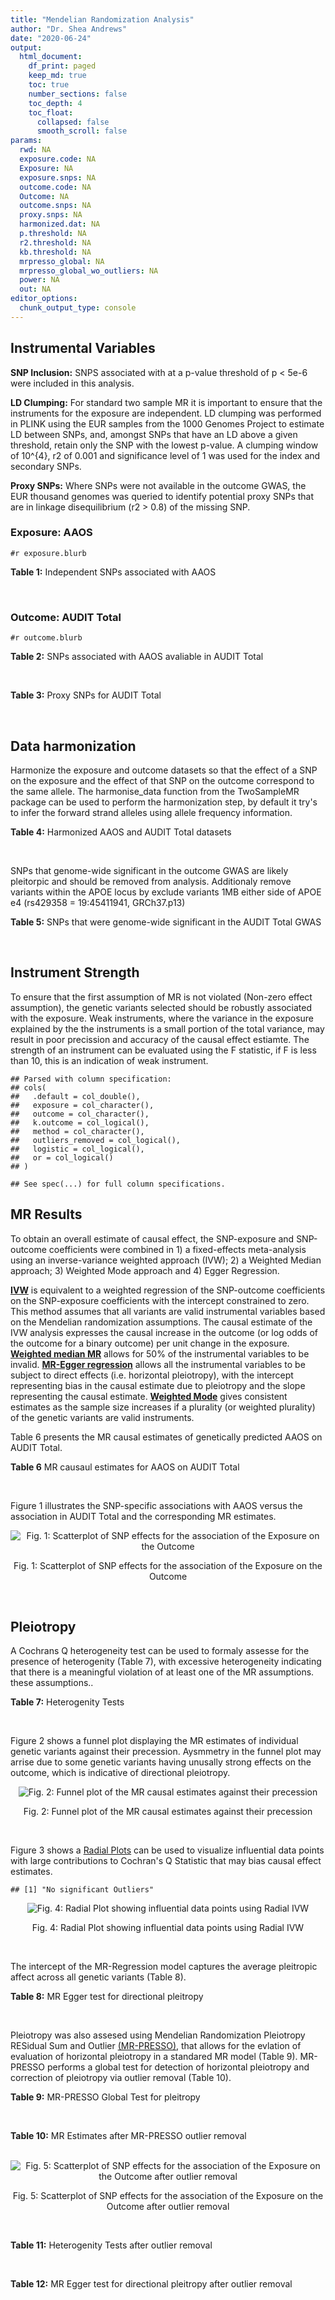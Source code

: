 ```yaml
---
title: "Mendelian Randomization Analysis"
author: "Dr. Shea Andrews"
date: "2020-06-24"
output:
  html_document:
    df_print: paged
    keep_md: true
    toc: true
    number_sections: false
    toc_depth: 4
    toc_float:
      collapsed: false
      smooth_scroll: false
params:
  rwd: NA
  exposure.code: NA
  Exposure: NA
  exposure.snps: NA
  outcome.code: NA
  Outcome: NA
  outcome.snps: NA
  proxy.snps: NA
  harmonized.dat: NA
  p.threshold: NA
  r2.threshold: NA
  kb.threshold: NA
  mrpresso_global: NA
  mrpresso_global_wo_outliers: NA
  power: NA
  out: NA
editor_options:
  chunk_output_type: console
---
```







## Instrumental Variables
**SNP Inclusion:** SNPS associated with at a p-value threshold of p < 5e-6 were included in this analysis.
<br>

**LD Clumping:** For standard two sample MR it is important to ensure that the instruments for the exposure are independent. LD clumping was performed in PLINK using the EUR samples from the 1000 Genomes Project to estimate LD between SNPs, and, amongst SNPs that have an LD above a given threshold, retain only the SNP with the lowest p-value. A clumping window of 10^{4}, r2 of 0.001 and significance level of 1 was used for the index and secondary SNPs.
<br>

**Proxy SNPs:** Where SNPs were not available in the outcome GWAS, the EUR thousand genomes was queried to identify potential proxy SNPs that are in linkage disequilibrium (r2 > 0.8) of the missing SNP.
<br>

### Exposure: AAOS
`#r exposure.blurb`
<br>

**Table 1:** Independent SNPs associated with AAOS
<div data-pagedtable="false">
  <script data-pagedtable-source type="application/json">
{"columns":[{"label":["SNP"],"name":[1],"type":["chr"],"align":["left"]},{"label":["CHROM"],"name":[2],"type":["dbl"],"align":["right"]},{"label":["POS"],"name":[3],"type":["dbl"],"align":["right"]},{"label":["REF"],"name":[4],"type":["chr"],"align":["left"]},{"label":["ALT"],"name":[5],"type":["chr"],"align":["left"]},{"label":["AF"],"name":[6],"type":["dbl"],"align":["right"]},{"label":["BETA"],"name":[7],"type":["dbl"],"align":["right"]},{"label":["SE"],"name":[8],"type":["dbl"],"align":["right"]},{"label":["Z"],"name":[9],"type":["dbl"],"align":["right"]},{"label":["P"],"name":[10],"type":["dbl"],"align":["right"]},{"label":["N"],"name":[11],"type":["dbl"],"align":["right"]},{"label":["TRAIT"],"name":[12],"type":["chr"],"align":["left"]}],"data":[{"1":"rs2649062","2":"1","3":"5799177","4":"A","5":"G","6":"0.3192","7":"0.0652","8":"0.0131","9":"4.977100","10":"6.120e-07","11":"40255","12":"AAOS"},{"1":"rs4662080","2":"1","3":"14363419","4":"C","5":"T","6":"0.6649","7":"0.1421","8":"0.0296","9":"4.800676","10":"1.586e-06","11":"40255","12":"AAOS"},{"1":"rs10919252","2":"1","3":"169802956","4":"C","5":"G","6":"0.3275","7":"0.0975","8":"0.0198","9":"4.924240","10":"8.182e-07","11":"40255","12":"AAOS"},{"1":"rs6701713","2":"1","3":"207786289","4":"A","5":"G","6":"0.7983","7":"-0.0709","8":"0.0146","9":"-4.856160","10":"1.184e-06","11":"40255","12":"AAOS"},{"1":"rs144505123","2":"1","3":"221802052","4":"C","5":"T","6":"0.0113","7":"0.7709","8":"0.1609","9":"4.791175","10":"1.661e-06","11":"40255","12":"AAOS"},{"1":"rs6718282","2":"2","3":"18039651","4":"G","5":"A","6":"0.0440","7":"-0.1421","8":"0.0308","9":"-4.613636","10":"3.840e-06","11":"40255","12":"AAOS"},{"1":"rs114131510","2":"2","3":"78420700","4":"A","5":"G","6":"0.0162","7":"0.6419","8":"0.1406","9":"4.565430","10":"4.949e-06","11":"40255","12":"AAOS"},{"1":"rs12615104","2":"2","3":"109820829","4":"T","5":"C","6":"0.2566","7":"-0.1057","8":"0.0221","9":"-4.782810","10":"1.829e-06","11":"40255","12":"AAOS"},{"1":"rs111906619","2":"2","3":"127789085","4":"C","5":"T","6":"0.0709","7":"0.1268","8":"0.0256","9":"4.953125","10":"7.088e-07","11":"40255","12":"AAOS"},{"1":"rs6431219","2":"2","3":"127862133","4":"C","5":"T","6":"0.4163","7":"0.0774","8":"0.0124","9":"6.241935","10":"3.897e-10","11":"40255","12":"AAOS"},{"1":"rs359982","2":"2","3":"219826934","4":"A","5":"G","6":"0.0781","7":"0.2660","8":"0.0513","9":"5.185190","10":"2.159e-07","11":"40255","12":"AAOS"},{"1":"rs116341973","2":"3","3":"63462893","4":"A","5":"G","6":"0.0227","7":"0.2057","8":"0.0399","9":"5.155390","10":"2.478e-07","11":"40255","12":"AAOS"},{"1":"rs145799027","2":"3","3":"114438213","4":"T","5":"C","6":"0.0147","7":"0.7485","8":"0.1601","9":"4.675200","10":"2.933e-06","11":"40255","12":"AAOS"},{"1":"rs71602496","2":"4","3":"661002","4":"A","5":"G","6":"0.1453","7":"0.0780","8":"0.0171","9":"4.561400","10":"4.978e-06","11":"40255","12":"AAOS"},{"1":"rs115803892","2":"4","3":"134185712","4":"G","5":"A","6":"0.0129","7":"0.9151","8":"0.1973","9":"4.638115","10":"3.498e-06","11":"40255","12":"AAOS"},{"1":"rs1689013","2":"4","3":"181048651","4":"T","5":"C","6":"0.2493","7":"0.0637","8":"0.0139","9":"4.582730","10":"4.657e-06","11":"40255","12":"AAOS"},{"1":"rs144202318","2":"5","3":"165711579","4":"G","5":"A","6":"0.0135","7":"0.7219","8":"0.1572","9":"4.592239","10":"4.356e-06","11":"40255","12":"AAOS"},{"1":"rs77345379","2":"6","3":"69273670","4":"C","5":"T","6":"0.0185","7":"0.2291","8":"0.0501","9":"4.572854","10":"4.830e-06","11":"40255","12":"AAOS"},{"1":"rs12153819","2":"6","3":"83773049","4":"C","5":"T","6":"0.1018","7":"-0.1092","8":"0.0235","9":"-4.646809","10":"3.291e-06","11":"40255","12":"AAOS"},{"1":"rs17170228","2":"7","3":"33076314","4":"G","5":"A","6":"0.0623","7":"0.1215","8":"0.0248","9":"4.899194","10":"1.004e-06","11":"40255","12":"AAOS"},{"1":"rs149907089","2":"7","3":"151626353","4":"G","5":"C","6":"0.0162","7":"0.7109","8":"0.1535","9":"4.631270","10":"3.637e-06","11":"40255","12":"AAOS"},{"1":"rs2725066","2":"8","3":"4438058","4":"T","5":"A","6":"0.5128","7":"-0.0936","8":"0.0191","9":"-4.900524","10":"9.948e-07","11":"40255","12":"AAOS"},{"1":"rs117201713","2":"8","3":"121340499","4":"G","5":"C","6":"0.0408","7":"0.2125","8":"0.0456","9":"4.660088","10":"3.120e-06","11":"40255","12":"AAOS"},{"1":"rs36033332","2":"9","3":"26834807","4":"C","5":"G","6":"0.0386","7":"0.4601","8":"0.0865","9":"5.319080","10":"1.030e-07","11":"40255","12":"AAOS"},{"1":"rs7930318","2":"11","3":"60033371","4":"C","5":"T","6":"0.5996","7":"0.0750","8":"0.0125","9":"6.000000","10":"2.245e-09","11":"40255","12":"AAOS"},{"1":"rs567075","2":"11","3":"85830157","4":"T","5":"C","6":"0.6903","7":"0.0900","8":"0.0132","9":"6.818180","10":"9.084e-12","11":"40255","12":"AAOS"},{"1":"rs11218343","2":"11","3":"121435587","4":"T","5":"C","6":"0.0395","7":"-0.1653","8":"0.0329","9":"-5.024320","10":"5.148e-07","11":"40255","12":"AAOS"},{"1":"rs7958488","2":"12","3":"6546166","4":"A","5":"T","6":"0.0195","7":"0.5085","8":"0.1111","9":"4.576960","10":"4.719e-06","11":"40255","12":"AAOS"},{"1":"rs1118069","2":"12","3":"84739181","4":"A","5":"T","6":"0.7195","7":"0.1012","8":"0.0216","9":"4.685190","10":"2.693e-06","11":"40255","12":"AAOS"},{"1":"rs140016885","2":"12","3":"99679113","4":"A","5":"G","6":"0.0144","7":"0.6851","8":"0.1416","9":"4.838280","10":"1.310e-06","11":"40255","12":"AAOS"},{"1":"rs9582517","2":"13","3":"102331030","4":"T","5":"C","6":"0.5073","7":"-0.1185","8":"0.0257","9":"-4.610890","10":"3.908e-06","11":"40255","12":"AAOS"},{"1":"rs146189059","2":"14","3":"47173254","4":"C","5":"G","6":"0.0111","7":"0.9444","8":"0.1835","9":"5.146590","10":"2.634e-07","11":"40255","12":"AAOS"},{"1":"rs17125944","2":"14","3":"53400629","4":"T","5":"C","6":"0.0924","7":"0.0960","8":"0.0203","9":"4.729060","10":"2.321e-06","11":"40255","12":"AAOS"},{"1":"rs150193285","2":"15","3":"75224360","4":"C","5":"T","6":"0.0109","7":"0.7622","8":"0.1650","9":"4.619394","10":"3.834e-06","11":"40255","12":"AAOS"},{"1":"rs9947273","2":"18","3":"35409158","4":"G","5":"A","6":"0.1431","7":"-0.0853","8":"0.0178","9":"-4.792135","10":"1.593e-06","11":"40255","12":"AAOS"},{"1":"rs62117204","2":"19","3":"45242967","4":"C","5":"T","6":"0.0601","7":"-0.1867","8":"0.0278","9":"-6.715827","10":"1.864e-11","11":"40255","12":"AAOS"},{"1":"rs76205446","2":"19","3":"45355267","4":"T","5":"A","6":"0.0143","7":"0.7096","8":"0.1234","9":"5.750405","10":"9.010e-09","11":"40255","12":"AAOS"},{"1":"rs2075650","2":"19","3":"45395619","4":"A","5":"G","6":"0.2197","7":"0.5502","8":"0.0223","9":"24.672600","10":"5.980e-134","11":"40255","12":"AAOS"},{"1":"rs141441332","2":"19","3":"45438575","4":"C","5":"A","6":"0.0110","7":"0.5383","8":"0.0632","9":"8.517405","10":"1.713e-17","11":"40255","12":"AAOS"},{"1":"rs204469","2":"19","3":"45490285","4":"A","5":"G","6":"0.9632","7":"0.1588","8":"0.0341","9":"4.656890","10":"3.269e-06","11":"40255","12":"AAOS"},{"1":"rs2827191","2":"21","3":"23361798","4":"C","5":"T","6":"0.2857","7":"0.1277","8":"0.0279","9":"4.577061","10":"4.895e-06","11":"40255","12":"AAOS"},{"1":"rs1043441","2":"22","3":"39130964","4":"C","5":"T","6":"0.2893","7":"-0.0639","8":"0.0135","9":"-4.733333","10":"2.110e-06","11":"40255","12":"AAOS"}],"options":{"columns":{"min":{},"max":[10]},"rows":{"min":[10],"max":[10]},"pages":{}}}
  </script>
</div>
<br>

### Outcome: AUDIT Total
`#r outcome.blurb`
<br>

**Table 2:** SNPs associated with AAOS avaliable in AUDIT Total
<div data-pagedtable="false">
  <script data-pagedtable-source type="application/json">
{"columns":[{"label":["SNP"],"name":[1],"type":["chr"],"align":["left"]},{"label":["CHROM"],"name":[2],"type":["dbl"],"align":["right"]},{"label":["POS"],"name":[3],"type":["dbl"],"align":["right"]},{"label":["REF"],"name":[4],"type":["chr"],"align":["left"]},{"label":["ALT"],"name":[5],"type":["chr"],"align":["left"]},{"label":["AF"],"name":[6],"type":["dbl"],"align":["right"]},{"label":["BETA"],"name":[7],"type":["dbl"],"align":["right"]},{"label":["SE"],"name":[8],"type":["dbl"],"align":["right"]},{"label":["Z"],"name":[9],"type":["dbl"],"align":["right"]},{"label":["P"],"name":[10],"type":["dbl"],"align":["right"]},{"label":["N"],"name":[11],"type":["dbl"],"align":["right"]},{"label":["TRAIT"],"name":[12],"type":["chr"],"align":["left"]}],"data":[{"1":"rs2649062","2":"1","3":"5799177","4":"A","5":"G","6":"0.32036400","7":"6.382430e-04","8":"0.002670473","9":"0.239","10":"0.810900","11":"140692","12":"AUDIT_Total"},{"1":"rs4662080","2":"1","3":"14363419","4":"C","5":"T","6":"0.69553200","7":"4.209088e-04","8":"0.002680948","9":"0.157","10":"0.875100","11":"139739","12":"AUDIT_Total"},{"1":"rs10919252","2":"1","3":"169802956","4":"C","5":"G","6":"0.31039100","7":"-1.104060e-03","8":"0.002660376","9":"-0.415","10":"0.678500","11":"141538","12":"AUDIT_Total"},{"1":"rs6701713","2":"1","3":"207786289","4":"A","5":"G","6":"0.77515400","7":"2.228620e-03","8":"0.002653120","9":"0.840","10":"0.401200","11":"141932","12":"AUDIT_Total"},{"1":"rs144505123","2":"1","3":"221802052","4":"C","5":"T","6":"0.00744913","7":"-4.664439e-03","8":"0.002656287","9":"-1.756","10":"0.079040","11":"140976","12":"AUDIT_Total"},{"1":"rs6718282","2":"2","3":"18039651","4":"G","5":"A","6":"0.08463490","7":"5.709415e-03","8":"0.002660492","9":"2.146","10":"0.031890","11":"140295","12":"AUDIT_Total"},{"1":"rs114131510","2":"2","3":"78420700","4":"A","5":"G","6":"0.00839110","7":"2.740760e-03","8":"0.002660936","9":"1.030","10":"0.303000","11":"140958","12":"AUDIT_Total"},{"1":"rs12615104","2":"2","3":"109820829","4":"T","5":"C","6":"0.32661600","7":"1.377880e-03","8":"0.002665143","9":"0.517","10":"0.605100","11":"140928","12":"AUDIT_Total"},{"1":"rs111906619","2":"2","3":"127789085","4":"C","5":"T","6":"0.05424060","7":"2.340305e-03","8":"0.002653408","9":"0.882","10":"0.378000","11":"141869","12":"AUDIT_Total"},{"1":"rs6431219","2":"2","3":"127862133","4":"C","5":"T","6":"0.39324600","7":"-3.951157e-03","8":"0.002657133","9":"-1.487","10":"0.137100","11":"141055","12":"AUDIT_Total"},{"1":"rs359982","2":"2","3":"219826934","4":"A","5":"G","6":"0.05341570","7":"7.549150e-04","8":"0.002658153","9":"0.284","10":"0.776100","11":"141932","12":"AUDIT_Total"},{"1":"rs116341973","2":"3","3":"63462893","4":"A","5":"G","6":"0.01417150","7":"1.659830e-03","8":"0.002655728","9":"0.625","10":"0.531800","11":"141829","12":"AUDIT_Total"},{"1":"rs145799027","2":"NA","3":"NA","4":"NA","5":"NA","6":"NA","7":"NA","8":"NA","9":"NA","10":"NA","11":"NA","12":"NA"},{"1":"rs71602496","2":"4","3":"661002","4":"A","5":"G","6":"0.14947100","7":"-1.016080e-03","8":"0.002659908","9":"-0.382","10":"0.702500","11":"141624","12":"AUDIT_Total"},{"1":"rs115803892","2":"4","3":"134185712","4":"G","5":"A","6":"0.02500000","7":"-6.250659e-04","8":"0.002659855","9":"-0.235","10":"0.814100","11":"141822","12":"AUDIT_Total"},{"1":"rs1689013","2":"4","3":"181048651","4":"T","5":"C","6":"0.22133500","7":"2.053260e-03","8":"0.002659664","9":"0.772","10":"0.440100","11":"141287","12":"AUDIT_Total"},{"1":"rs144202318","2":"5","3":"165711579","4":"G","5":"A","6":"0.01040480","7":"-4.899025e-04","8":"0.002662514","9":"-0.184","10":"0.854100","11":"141625","12":"AUDIT_Total"},{"1":"rs77345379","2":"6","3":"69273670","4":"C","5":"T","6":"0.02319680","7":"3.277662e-03","8":"0.002658283","9":"1.233","10":"0.217500","11":"141099","12":"AUDIT_Total"},{"1":"rs12153819","2":"6","3":"83773049","4":"C","5":"T","6":"0.16679800","7":"-1.386386e-04","8":"0.002666126","9":"-0.052","10":"0.958800","11":"141605","12":"AUDIT_Total"},{"1":"rs17170228","2":"7","3":"33076314","4":"G","5":"A","6":"0.05569710","7":"-7.594458e-03","8":"0.002641551","9":"-2.875","10":"0.004044","11":"141897","12":"AUDIT_Total"},{"1":"rs149907089","2":"NA","3":"NA","4":"NA","5":"NA","6":"NA","7":"NA","8":"NA","9":"NA","10":"NA","11":"NA","12":"NA"},{"1":"rs2725066","2":"8","3":"4438058","4":"T","5":"A","6":"0.54336700","7":"5.692038e-03","8":"0.002654868","9":"2.144","10":"0.032020","11":"140893","12":"AUDIT_Total"},{"1":"rs117201713","2":"8","3":"121340499","4":"G","5":"C","6":"0.03194600","7":"1.182647e-03","8":"0.002657633","9":"0.445","10":"0.656000","11":"141797","12":"AUDIT_Total"},{"1":"rs36033332","2":"9","3":"26834807","4":"C","5":"G","6":"0.08303120","7":"-1.465560e-03","8":"0.002664661","9":"-0.550","10":"0.582500","11":"140948","12":"AUDIT_Total"},{"1":"rs7930318","2":"11","3":"60033371","4":"C","5":"T","6":"0.65976800","7":"2.165270e-03","8":"0.002653517","9":"0.816","10":"0.414700","11":"141908","12":"AUDIT_Total"},{"1":"rs567075","2":"11","3":"85830157","4":"T","5":"C","6":"0.69089900","7":"-5.907590e-03","8":"0.002647955","9":"-2.231","10":"0.025700","11":"141581","12":"AUDIT_Total"},{"1":"rs11218343","2":"11","3":"121435587","4":"T","5":"C","6":"0.03449530","7":"4.159290e-03","8":"0.002649231","9":"1.570","10":"0.116300","11":"141846","12":"AUDIT_Total"},{"1":"rs7958488","2":"12","3":"6546166","4":"A","5":"T","6":"0.01840830","7":"-2.974770e-03","8":"0.002660794","9":"-1.118","10":"0.263500","11":"140911","12":"AUDIT_Total"},{"1":"rs1118069","2":"12","3":"84739181","4":"A","5":"T","6":"0.62582100","7":"-3.586390e-03","8":"0.002650697","9":"-1.353","10":"0.176000","11":"141829","12":"AUDIT_Total"},{"1":"rs140016885","2":"NA","3":"NA","4":"NA","5":"NA","6":"NA","7":"NA","8":"NA","9":"NA","10":"NA","11":"NA","12":"NA"},{"1":"rs9582517","2":"13","3":"102331030","4":"T","5":"C","6":"0.48209100","7":"3.356140e-03","8":"0.002657277","9":"1.263","10":"0.206600","11":"141186","12":"AUDIT_Total"},{"1":"rs146189059","2":"14","3":"47173254","4":"C","5":"G","6":"0.01144620","7":"-1.427010e-03","8":"0.002662335","9":"-0.536","10":"0.591800","11":"141207","12":"AUDIT_Total"},{"1":"rs17125944","2":"14","3":"53400629","4":"T","5":"C","6":"0.09734350","7":"-7.881280e-04","8":"0.002662595","9":"-0.296","10":"0.767300","11":"141444","12":"AUDIT_Total"},{"1":"rs150193285","2":"15","3":"75224360","4":"C","5":"T","6":"0.02104500","7":"4.929938e-03","8":"0.002647657","9":"1.862","10":"0.062600","11":"141834","12":"AUDIT_Total"},{"1":"rs9947273","2":"NA","3":"NA","4":"NA","5":"NA","6":"NA","7":"NA","8":"NA","9":"NA","10":"NA","11":"NA","12":"NA"},{"1":"rs62117204","2":"19","3":"45242967","4":"C","5":"T","6":"0.07418880","7":"1.868393e-05","8":"0.002669133","9":"0.007","10":"0.994000","11":"141699","12":"AUDIT_Total"},{"1":"rs76205446","2":"19","3":"45355267","4":"T","5":"A","6":"0.00945455","7":"3.542814e-04","8":"0.002663770","9":"0.133","10":"0.894400","11":"141596","12":"AUDIT_Total"},{"1":"rs2075650","2":"19","3":"45395619","4":"A","5":"G","6":"0.15559200","7":"-6.005590e-03","8":"0.002644472","9":"-2.271","10":"0.023170","11":"141932","12":"AUDIT_Total"},{"1":"rs141441332","2":"19","3":"45438575","4":"C","5":"A","6":"0.00789570","7":"-1.823072e-03","8":"0.002661419","9":"-0.685","10":"0.493400","11":"141172","12":"AUDIT_Total"},{"1":"rs204469","2":"19","3":"45490285","4":"A","5":"G","6":"0.96476600","7":"4.504320e-03","8":"0.002654285","9":"1.697","10":"0.089710","11":"141226","12":"AUDIT_Total"},{"1":"rs2827191","2":"21","3":"23361798","4":"C","5":"T","6":"0.29854800","7":"1.846142e-03","8":"0.002656320","9":"0.695","10":"0.487000","11":"141706","12":"AUDIT_Total"},{"1":"rs1043441","2":"22","3":"39130964","4":"C","5":"T","6":"0.30681800","7":"-1.313655e-03","8":"0.002659221","9":"-0.494","10":"0.621600","11":"141579","12":"AUDIT_Total"}],"options":{"columns":{"min":{},"max":[10]},"rows":{"min":[10],"max":[10]},"pages":{}}}
  </script>
</div>
<br>

**Table 3:** Proxy SNPs for AUDIT Total
<div data-pagedtable="false">
  <script data-pagedtable-source type="application/json">
{"columns":[{"label":["target_snp"],"name":[1],"type":["chr"],"align":["left"]},{"label":["proxy_snp"],"name":[2],"type":["chr"],"align":["left"]},{"label":["ld.r2"],"name":[3],"type":["dbl"],"align":["right"]},{"label":["Dprime"],"name":[4],"type":["dbl"],"align":["right"]},{"label":["PHASE"],"name":[5],"type":["chr"],"align":["left"]},{"label":["X12"],"name":[6],"type":["lgl"],"align":["right"]},{"label":["CHROM"],"name":[7],"type":["dbl"],"align":["right"]},{"label":["POS"],"name":[8],"type":["dbl"],"align":["right"]},{"label":["REF.proxy"],"name":[9],"type":["chr"],"align":["left"]},{"label":["ALT.proxy"],"name":[10],"type":["lgl"],"align":["right"]},{"label":["AF"],"name":[11],"type":["dbl"],"align":["right"]},{"label":["BETA"],"name":[12],"type":["dbl"],"align":["right"]},{"label":["SE"],"name":[13],"type":["dbl"],"align":["right"]},{"label":["Z"],"name":[14],"type":["dbl"],"align":["right"]},{"label":["P"],"name":[15],"type":["dbl"],"align":["right"]},{"label":["N"],"name":[16],"type":["dbl"],"align":["right"]},{"label":["TRAIT"],"name":[17],"type":["chr"],"align":["left"]},{"label":["ref"],"name":[18],"type":["chr"],"align":["left"]},{"label":["ref.proxy"],"name":[19],"type":["lgl"],"align":["right"]},{"label":["alt"],"name":[20],"type":["chr"],"align":["left"]},{"label":["alt.proxy"],"name":[21],"type":["chr"],"align":["left"]},{"label":["ALT"],"name":[22],"type":["chr"],"align":["left"]},{"label":["REF"],"name":[23],"type":["chr"],"align":["left"]},{"label":["proxy.outcome"],"name":[24],"type":["lgl"],"align":["right"]}],"data":[{"1":"rs9947273","2":"rs28702850","3":"1","4":"1","5":"AT/GC","6":"NA","7":"18","8":"35373923","9":"C","10":"TRUE","11":"0.181702","12":"-0.0003689699","13":"0.002673695","14":"-0.138","15":"0.8905","16":"140538","17":"AUDIT_Total","18":"A","19":"TRUE","20":"G","21":"C","22":"A","23":"G","24":"TRUE"},{"1":"rs145799027","2":"NA","3":"NA","4":"NA","5":"NA","6":"NA","7":"NA","8":"NA","9":"NA","10":"NA","11":"NA","12":"NA","13":"NA","14":"NA","15":"NA","16":"NA","17":"NA","18":"NA","19":"NA","20":"NA","21":"NA","22":"NA","23":"NA","24":"NA"},{"1":"rs149907089","2":"NA","3":"NA","4":"NA","5":"NA","6":"NA","7":"NA","8":"NA","9":"NA","10":"NA","11":"NA","12":"NA","13":"NA","14":"NA","15":"NA","16":"NA","17":"NA","18":"NA","19":"NA","20":"NA","21":"NA","22":"NA","23":"NA","24":"NA"},{"1":"rs140016885","2":"NA","3":"NA","4":"NA","5":"NA","6":"NA","7":"NA","8":"NA","9":"NA","10":"NA","11":"NA","12":"NA","13":"NA","14":"NA","15":"NA","16":"NA","17":"NA","18":"NA","19":"NA","20":"NA","21":"NA","22":"NA","23":"NA","24":"NA"}],"options":{"columns":{"min":{},"max":[10]},"rows":{"min":[10],"max":[10]},"pages":{}}}
  </script>
</div>
<br>

## Data harmonization
Harmonize the exposure and outcome datasets so that the effect of a SNP on the exposure and the effect of that SNP on the outcome correspond to the same allele. The harmonise_data function from the TwoSampleMR package can be used to perform the harmonization step, by default it try's to infer the forward strand alleles using allele frequency information.
<br>

**Table 4:** Harmonized AAOS and AUDIT Total datasets
<div data-pagedtable="false">
  <script data-pagedtable-source type="application/json">
{"columns":[{"label":["SNP"],"name":[1],"type":["chr"],"align":["left"]},{"label":["effect_allele.exposure"],"name":[2],"type":["chr"],"align":["left"]},{"label":["other_allele.exposure"],"name":[3],"type":["chr"],"align":["left"]},{"label":["effect_allele.outcome"],"name":[4],"type":["chr"],"align":["left"]},{"label":["other_allele.outcome"],"name":[5],"type":["chr"],"align":["left"]},{"label":["beta.exposure"],"name":[6],"type":["dbl"],"align":["right"]},{"label":["beta.outcome"],"name":[7],"type":["dbl"],"align":["right"]},{"label":["eaf.exposure"],"name":[8],"type":["dbl"],"align":["right"]},{"label":["eaf.outcome"],"name":[9],"type":["dbl"],"align":["right"]},{"label":["remove"],"name":[10],"type":["lgl"],"align":["right"]},{"label":["palindromic"],"name":[11],"type":["lgl"],"align":["right"]},{"label":["ambiguous"],"name":[12],"type":["lgl"],"align":["right"]},{"label":["id.outcome"],"name":[13],"type":["chr"],"align":["left"]},{"label":["chr.outcome"],"name":[14],"type":["dbl"],"align":["right"]},{"label":["pos.outcome"],"name":[15],"type":["dbl"],"align":["right"]},{"label":["se.outcome"],"name":[16],"type":["dbl"],"align":["right"]},{"label":["z.outcome"],"name":[17],"type":["dbl"],"align":["right"]},{"label":["pval.outcome"],"name":[18],"type":["dbl"],"align":["right"]},{"label":["samplesize.outcome"],"name":[19],"type":["dbl"],"align":["right"]},{"label":["outcome"],"name":[20],"type":["chr"],"align":["left"]},{"label":["mr_keep.outcome"],"name":[21],"type":["lgl"],"align":["right"]},{"label":["pval_origin.outcome"],"name":[22],"type":["chr"],"align":["left"]},{"label":["proxy.outcome"],"name":[23],"type":["lgl"],"align":["right"]},{"label":["target_snp.outcome"],"name":[24],"type":["chr"],"align":["left"]},{"label":["proxy_snp.outcome"],"name":[25],"type":["chr"],"align":["left"]},{"label":["target_a1.outcome"],"name":[26],"type":["chr"],"align":["left"]},{"label":["target_a2.outcome"],"name":[27],"type":["chr"],"align":["left"]},{"label":["proxy_a1.outcome"],"name":[28],"type":["lgl"],"align":["right"]},{"label":["proxy_a2.outcome"],"name":[29],"type":["chr"],"align":["left"]},{"label":["chr.exposure"],"name":[30],"type":["dbl"],"align":["right"]},{"label":["pos.exposure"],"name":[31],"type":["dbl"],"align":["right"]},{"label":["se.exposure"],"name":[32],"type":["dbl"],"align":["right"]},{"label":["z.exposure"],"name":[33],"type":["dbl"],"align":["right"]},{"label":["pval.exposure"],"name":[34],"type":["dbl"],"align":["right"]},{"label":["samplesize.exposure"],"name":[35],"type":["dbl"],"align":["right"]},{"label":["exposure"],"name":[36],"type":["chr"],"align":["left"]},{"label":["mr_keep.exposure"],"name":[37],"type":["lgl"],"align":["right"]},{"label":["pval_origin.exposure"],"name":[38],"type":["chr"],"align":["left"]},{"label":["id.exposure"],"name":[39],"type":["chr"],"align":["left"]},{"label":["action"],"name":[40],"type":["dbl"],"align":["right"]},{"label":["mr_keep"],"name":[41],"type":["lgl"],"align":["right"]},{"label":["pleitropy_keep"],"name":[42],"type":["lgl"],"align":["right"]},{"label":["pt"],"name":[43],"type":["dbl"],"align":["right"]},{"label":["mrpresso_RSSobs"],"name":[44],"type":["lgl"],"align":["right"]},{"label":["mrpresso_pval"],"name":[45],"type":["lgl"],"align":["right"]},{"label":["mrpresso_keep"],"name":[46],"type":["lgl"],"align":["right"]}],"data":[{"1":"rs1043441","2":"T","3":"C","4":"T","5":"C","6":"-0.0639","7":"-1.313655e-03","8":"0.2893","9":"0.30681800","10":"FALSE","11":"FALSE","12":"FALSE","13":"rsg7rX","14":"22","15":"39130964","16":"0.002659221","17":"-0.494","18":"0.621600","19":"141579","20":"SanchezRoige2019auditt23andMe","21":"TRUE","22":"reported","23":"NA","24":"NA","25":"NA","26":"NA","27":"NA","28":"NA","29":"NA","30":"22","31":"39130964","32":"0.0135","33":"-4.733333","34":"2.110e-06","35":"40255","36":"Huang2017aaos","37":"TRUE","38":"reported","39":"x4V9Uf","40":"2","41":"TRUE","42":"TRUE","43":"5e-06","44":"NA","45":"NA","46":"TRUE"},{"1":"rs10919252","2":"G","3":"C","4":"G","5":"C","6":"0.0975","7":"-1.104060e-03","8":"0.3275","9":"0.31039100","10":"FALSE","11":"TRUE","12":"FALSE","13":"rsg7rX","14":"1","15":"169802956","16":"0.002660376","17":"-0.415","18":"0.678500","19":"141538","20":"SanchezRoige2019auditt23andMe","21":"TRUE","22":"reported","23":"NA","24":"NA","25":"NA","26":"NA","27":"NA","28":"NA","29":"NA","30":"1","31":"169802956","32":"0.0198","33":"4.924240","34":"8.182e-07","35":"40255","36":"Huang2017aaos","37":"TRUE","38":"reported","39":"x4V9Uf","40":"2","41":"TRUE","42":"TRUE","43":"5e-06","44":"NA","45":"NA","46":"TRUE"},{"1":"rs1118069","2":"T","3":"A","4":"T","5":"A","6":"0.1012","7":"-3.586390e-03","8":"0.7195","9":"0.62582100","10":"FALSE","11":"TRUE","12":"FALSE","13":"rsg7rX","14":"12","15":"84739181","16":"0.002650697","17":"-1.353","18":"0.176000","19":"141829","20":"SanchezRoige2019auditt23andMe","21":"TRUE","22":"reported","23":"NA","24":"NA","25":"NA","26":"NA","27":"NA","28":"NA","29":"NA","30":"12","31":"84739181","32":"0.0216","33":"4.685190","34":"2.693e-06","35":"40255","36":"Huang2017aaos","37":"TRUE","38":"reported","39":"x4V9Uf","40":"2","41":"TRUE","42":"TRUE","43":"5e-06","44":"NA","45":"NA","46":"TRUE"},{"1":"rs111906619","2":"T","3":"C","4":"T","5":"C","6":"0.1268","7":"2.340305e-03","8":"0.0709","9":"0.05424060","10":"FALSE","11":"FALSE","12":"FALSE","13":"rsg7rX","14":"2","15":"127789085","16":"0.002653408","17":"0.882","18":"0.378000","19":"141869","20":"SanchezRoige2019auditt23andMe","21":"TRUE","22":"reported","23":"NA","24":"NA","25":"NA","26":"NA","27":"NA","28":"NA","29":"NA","30":"2","31":"127789085","32":"0.0256","33":"4.953125","34":"7.088e-07","35":"40255","36":"Huang2017aaos","37":"TRUE","38":"reported","39":"x4V9Uf","40":"2","41":"TRUE","42":"TRUE","43":"5e-06","44":"NA","45":"NA","46":"TRUE"},{"1":"rs11218343","2":"C","3":"T","4":"C","5":"T","6":"-0.1653","7":"4.159290e-03","8":"0.0395","9":"0.03449530","10":"FALSE","11":"FALSE","12":"FALSE","13":"rsg7rX","14":"11","15":"121435587","16":"0.002649231","17":"1.570","18":"0.116300","19":"141846","20":"SanchezRoige2019auditt23andMe","21":"TRUE","22":"reported","23":"NA","24":"NA","25":"NA","26":"NA","27":"NA","28":"NA","29":"NA","30":"11","31":"121435587","32":"0.0329","33":"-5.024320","34":"5.148e-07","35":"40255","36":"Huang2017aaos","37":"TRUE","38":"reported","39":"x4V9Uf","40":"2","41":"TRUE","42":"TRUE","43":"5e-06","44":"NA","45":"NA","46":"TRUE"},{"1":"rs114131510","2":"G","3":"A","4":"G","5":"A","6":"0.6419","7":"2.740760e-03","8":"0.0162","9":"0.00839110","10":"FALSE","11":"FALSE","12":"FALSE","13":"rsg7rX","14":"2","15":"78420700","16":"0.002660936","17":"1.030","18":"0.303000","19":"140958","20":"SanchezRoige2019auditt23andMe","21":"TRUE","22":"reported","23":"NA","24":"NA","25":"NA","26":"NA","27":"NA","28":"NA","29":"NA","30":"2","31":"78420700","32":"0.1406","33":"4.565430","34":"4.949e-06","35":"40255","36":"Huang2017aaos","37":"TRUE","38":"reported","39":"x4V9Uf","40":"2","41":"TRUE","42":"TRUE","43":"5e-06","44":"NA","45":"NA","46":"TRUE"},{"1":"rs115803892","2":"A","3":"G","4":"A","5":"G","6":"0.9151","7":"-6.250659e-04","8":"0.0129","9":"0.02500000","10":"FALSE","11":"FALSE","12":"FALSE","13":"rsg7rX","14":"4","15":"134185712","16":"0.002659855","17":"-0.235","18":"0.814100","19":"141822","20":"SanchezRoige2019auditt23andMe","21":"TRUE","22":"reported","23":"NA","24":"NA","25":"NA","26":"NA","27":"NA","28":"NA","29":"NA","30":"4","31":"134185712","32":"0.1973","33":"4.638115","34":"3.498e-06","35":"40255","36":"Huang2017aaos","37":"TRUE","38":"reported","39":"x4V9Uf","40":"2","41":"TRUE","42":"TRUE","43":"5e-06","44":"NA","45":"NA","46":"TRUE"},{"1":"rs116341973","2":"G","3":"A","4":"G","5":"A","6":"0.2057","7":"1.659830e-03","8":"0.0227","9":"0.01417150","10":"FALSE","11":"FALSE","12":"FALSE","13":"rsg7rX","14":"3","15":"63462893","16":"0.002655728","17":"0.625","18":"0.531800","19":"141829","20":"SanchezRoige2019auditt23andMe","21":"TRUE","22":"reported","23":"NA","24":"NA","25":"NA","26":"NA","27":"NA","28":"NA","29":"NA","30":"3","31":"63462893","32":"0.0399","33":"5.155390","34":"2.478e-07","35":"40255","36":"Huang2017aaos","37":"TRUE","38":"reported","39":"x4V9Uf","40":"2","41":"TRUE","42":"TRUE","43":"5e-06","44":"NA","45":"NA","46":"TRUE"},{"1":"rs117201713","2":"C","3":"G","4":"C","5":"G","6":"0.2125","7":"1.182647e-03","8":"0.0408","9":"0.03194600","10":"FALSE","11":"TRUE","12":"FALSE","13":"rsg7rX","14":"8","15":"121340499","16":"0.002657633","17":"0.445","18":"0.656000","19":"141797","20":"SanchezRoige2019auditt23andMe","21":"TRUE","22":"reported","23":"NA","24":"NA","25":"NA","26":"NA","27":"NA","28":"NA","29":"NA","30":"8","31":"121340499","32":"0.0456","33":"4.660088","34":"3.120e-06","35":"40255","36":"Huang2017aaos","37":"TRUE","38":"reported","39":"x4V9Uf","40":"2","41":"TRUE","42":"TRUE","43":"5e-06","44":"NA","45":"NA","46":"TRUE"},{"1":"rs12153819","2":"T","3":"C","4":"T","5":"C","6":"-0.1092","7":"-1.386386e-04","8":"0.1018","9":"0.16679800","10":"FALSE","11":"FALSE","12":"FALSE","13":"rsg7rX","14":"6","15":"83773049","16":"0.002666126","17":"-0.052","18":"0.958800","19":"141605","20":"SanchezRoige2019auditt23andMe","21":"TRUE","22":"reported","23":"NA","24":"NA","25":"NA","26":"NA","27":"NA","28":"NA","29":"NA","30":"6","31":"83773049","32":"0.0235","33":"-4.646809","34":"3.291e-06","35":"40255","36":"Huang2017aaos","37":"TRUE","38":"reported","39":"x4V9Uf","40":"2","41":"TRUE","42":"TRUE","43":"5e-06","44":"NA","45":"NA","46":"TRUE"},{"1":"rs12615104","2":"C","3":"T","4":"C","5":"T","6":"-0.1057","7":"1.377880e-03","8":"0.2566","9":"0.32661600","10":"FALSE","11":"FALSE","12":"FALSE","13":"rsg7rX","14":"2","15":"109820829","16":"0.002665143","17":"0.517","18":"0.605100","19":"140928","20":"SanchezRoige2019auditt23andMe","21":"TRUE","22":"reported","23":"NA","24":"NA","25":"NA","26":"NA","27":"NA","28":"NA","29":"NA","30":"2","31":"109820829","32":"0.0221","33":"-4.782810","34":"1.829e-06","35":"40255","36":"Huang2017aaos","37":"TRUE","38":"reported","39":"x4V9Uf","40":"2","41":"TRUE","42":"TRUE","43":"5e-06","44":"NA","45":"NA","46":"TRUE"},{"1":"rs141441332","2":"A","3":"C","4":"A","5":"C","6":"0.5383","7":"-1.823072e-03","8":"0.0110","9":"0.00789570","10":"FALSE","11":"FALSE","12":"FALSE","13":"rsg7rX","14":"19","15":"45438575","16":"0.002661419","17":"-0.685","18":"0.493400","19":"141172","20":"SanchezRoige2019auditt23andMe","21":"TRUE","22":"reported","23":"NA","24":"NA","25":"NA","26":"NA","27":"NA","28":"NA","29":"NA","30":"19","31":"45438575","32":"0.0632","33":"8.517405","34":"1.713e-17","35":"40255","36":"Huang2017aaos","37":"TRUE","38":"reported","39":"x4V9Uf","40":"2","41":"TRUE","42":"FALSE","43":"5e-06","44":"NA","45":"NA","46":"TRUE"},{"1":"rs144202318","2":"A","3":"G","4":"A","5":"G","6":"0.7219","7":"-4.899025e-04","8":"0.0135","9":"0.01040480","10":"FALSE","11":"FALSE","12":"FALSE","13":"rsg7rX","14":"5","15":"165711579","16":"0.002662514","17":"-0.184","18":"0.854100","19":"141625","20":"SanchezRoige2019auditt23andMe","21":"TRUE","22":"reported","23":"NA","24":"NA","25":"NA","26":"NA","27":"NA","28":"NA","29":"NA","30":"5","31":"165711579","32":"0.1572","33":"4.592239","34":"4.356e-06","35":"40255","36":"Huang2017aaos","37":"TRUE","38":"reported","39":"x4V9Uf","40":"2","41":"TRUE","42":"TRUE","43":"5e-06","44":"NA","45":"NA","46":"TRUE"},{"1":"rs144505123","2":"T","3":"C","4":"T","5":"C","6":"0.7709","7":"-4.664439e-03","8":"0.0113","9":"0.00744913","10":"FALSE","11":"FALSE","12":"FALSE","13":"rsg7rX","14":"1","15":"221802052","16":"0.002656287","17":"-1.756","18":"0.079040","19":"140976","20":"SanchezRoige2019auditt23andMe","21":"TRUE","22":"reported","23":"NA","24":"NA","25":"NA","26":"NA","27":"NA","28":"NA","29":"NA","30":"1","31":"221802052","32":"0.1609","33":"4.791175","34":"1.661e-06","35":"40255","36":"Huang2017aaos","37":"TRUE","38":"reported","39":"x4V9Uf","40":"2","41":"TRUE","42":"TRUE","43":"5e-06","44":"NA","45":"NA","46":"TRUE"},{"1":"rs146189059","2":"G","3":"C","4":"G","5":"C","6":"0.9444","7":"-1.427010e-03","8":"0.0111","9":"0.01144620","10":"FALSE","11":"TRUE","12":"FALSE","13":"rsg7rX","14":"14","15":"47173254","16":"0.002662335","17":"-0.536","18":"0.591800","19":"141207","20":"SanchezRoige2019auditt23andMe","21":"TRUE","22":"reported","23":"NA","24":"NA","25":"NA","26":"NA","27":"NA","28":"NA","29":"NA","30":"14","31":"47173254","32":"0.1835","33":"5.146590","34":"2.634e-07","35":"40255","36":"Huang2017aaos","37":"TRUE","38":"reported","39":"x4V9Uf","40":"2","41":"TRUE","42":"TRUE","43":"5e-06","44":"NA","45":"NA","46":"TRUE"},{"1":"rs150193285","2":"T","3":"C","4":"T","5":"C","6":"0.7622","7":"4.929938e-03","8":"0.0109","9":"0.02104500","10":"FALSE","11":"FALSE","12":"FALSE","13":"rsg7rX","14":"15","15":"75224360","16":"0.002647657","17":"1.862","18":"0.062600","19":"141834","20":"SanchezRoige2019auditt23andMe","21":"TRUE","22":"reported","23":"NA","24":"NA","25":"NA","26":"NA","27":"NA","28":"NA","29":"NA","30":"15","31":"75224360","32":"0.1650","33":"4.619394","34":"3.834e-06","35":"40255","36":"Huang2017aaos","37":"TRUE","38":"reported","39":"x4V9Uf","40":"2","41":"TRUE","42":"TRUE","43":"5e-06","44":"NA","45":"NA","46":"TRUE"},{"1":"rs1689013","2":"C","3":"T","4":"C","5":"T","6":"0.0637","7":"2.053260e-03","8":"0.2493","9":"0.22133500","10":"FALSE","11":"FALSE","12":"FALSE","13":"rsg7rX","14":"4","15":"181048651","16":"0.002659664","17":"0.772","18":"0.440100","19":"141287","20":"SanchezRoige2019auditt23andMe","21":"TRUE","22":"reported","23":"NA","24":"NA","25":"NA","26":"NA","27":"NA","28":"NA","29":"NA","30":"4","31":"181048651","32":"0.0139","33":"4.582730","34":"4.657e-06","35":"40255","36":"Huang2017aaos","37":"TRUE","38":"reported","39":"x4V9Uf","40":"2","41":"TRUE","42":"TRUE","43":"5e-06","44":"NA","45":"NA","46":"TRUE"},{"1":"rs17125944","2":"C","3":"T","4":"C","5":"T","6":"0.0960","7":"-7.881280e-04","8":"0.0924","9":"0.09734350","10":"FALSE","11":"FALSE","12":"FALSE","13":"rsg7rX","14":"14","15":"53400629","16":"0.002662595","17":"-0.296","18":"0.767300","19":"141444","20":"SanchezRoige2019auditt23andMe","21":"TRUE","22":"reported","23":"NA","24":"NA","25":"NA","26":"NA","27":"NA","28":"NA","29":"NA","30":"14","31":"53400629","32":"0.0203","33":"4.729060","34":"2.321e-06","35":"40255","36":"Huang2017aaos","37":"TRUE","38":"reported","39":"x4V9Uf","40":"2","41":"TRUE","42":"TRUE","43":"5e-06","44":"NA","45":"NA","46":"TRUE"},{"1":"rs17170228","2":"A","3":"G","4":"A","5":"G","6":"0.1215","7":"-7.594458e-03","8":"0.0623","9":"0.05569710","10":"FALSE","11":"FALSE","12":"FALSE","13":"rsg7rX","14":"7","15":"33076314","16":"0.002641551","17":"-2.875","18":"0.004044","19":"141897","20":"SanchezRoige2019auditt23andMe","21":"TRUE","22":"reported","23":"NA","24":"NA","25":"NA","26":"NA","27":"NA","28":"NA","29":"NA","30":"7","31":"33076314","32":"0.0248","33":"4.899194","34":"1.004e-06","35":"40255","36":"Huang2017aaos","37":"TRUE","38":"reported","39":"x4V9Uf","40":"2","41":"TRUE","42":"TRUE","43":"5e-06","44":"NA","45":"NA","46":"TRUE"},{"1":"rs204469","2":"G","3":"A","4":"G","5":"A","6":"0.1588","7":"4.504320e-03","8":"0.9632","9":"0.96476600","10":"FALSE","11":"FALSE","12":"FALSE","13":"rsg7rX","14":"19","15":"45490285","16":"0.002654285","17":"1.697","18":"0.089710","19":"141226","20":"SanchezRoige2019auditt23andMe","21":"TRUE","22":"reported","23":"NA","24":"NA","25":"NA","26":"NA","27":"NA","28":"NA","29":"NA","30":"19","31":"45490285","32":"0.0341","33":"4.656890","34":"3.269e-06","35":"40255","36":"Huang2017aaos","37":"TRUE","38":"reported","39":"x4V9Uf","40":"2","41":"TRUE","42":"FALSE","43":"5e-06","44":"NA","45":"NA","46":"TRUE"},{"1":"rs2075650","2":"G","3":"A","4":"G","5":"A","6":"0.5502","7":"-6.005590e-03","8":"0.2197","9":"0.15559200","10":"FALSE","11":"FALSE","12":"FALSE","13":"rsg7rX","14":"19","15":"45395619","16":"0.002644472","17":"-2.271","18":"0.023170","19":"141932","20":"SanchezRoige2019auditt23andMe","21":"TRUE","22":"reported","23":"NA","24":"NA","25":"NA","26":"NA","27":"NA","28":"NA","29":"NA","30":"19","31":"45395619","32":"0.0223","33":"24.672600","34":"5.980e-134","35":"40255","36":"Huang2017aaos","37":"TRUE","38":"reported","39":"x4V9Uf","40":"2","41":"TRUE","42":"FALSE","43":"5e-06","44":"NA","45":"NA","46":"TRUE"},{"1":"rs2649062","2":"G","3":"A","4":"G","5":"A","6":"0.0652","7":"6.382430e-04","8":"0.3192","9":"0.32036400","10":"FALSE","11":"FALSE","12":"FALSE","13":"rsg7rX","14":"1","15":"5799177","16":"0.002670473","17":"0.239","18":"0.810900","19":"140692","20":"SanchezRoige2019auditt23andMe","21":"TRUE","22":"reported","23":"NA","24":"NA","25":"NA","26":"NA","27":"NA","28":"NA","29":"NA","30":"1","31":"5799177","32":"0.0131","33":"4.977100","34":"6.120e-07","35":"40255","36":"Huang2017aaos","37":"TRUE","38":"reported","39":"x4V9Uf","40":"2","41":"TRUE","42":"TRUE","43":"5e-06","44":"NA","45":"NA","46":"TRUE"},{"1":"rs2725066","2":"A","3":"T","4":"A","5":"T","6":"-0.0936","7":"5.692038e-03","8":"0.5128","9":"0.54336700","10":"FALSE","11":"TRUE","12":"TRUE","13":"rsg7rX","14":"8","15":"4438058","16":"0.002654868","17":"2.144","18":"0.032020","19":"140893","20":"SanchezRoige2019auditt23andMe","21":"TRUE","22":"reported","23":"NA","24":"NA","25":"NA","26":"NA","27":"NA","28":"NA","29":"NA","30":"8","31":"4438058","32":"0.0191","33":"-4.900524","34":"9.948e-07","35":"40255","36":"Huang2017aaos","37":"TRUE","38":"reported","39":"x4V9Uf","40":"2","41":"FALSE","42":"TRUE","43":"5e-06","44":"NA","45":"NA","46":"NA"},{"1":"rs2827191","2":"T","3":"C","4":"T","5":"C","6":"0.1277","7":"1.846142e-03","8":"0.2857","9":"0.29854800","10":"FALSE","11":"FALSE","12":"FALSE","13":"rsg7rX","14":"21","15":"23361798","16":"0.002656320","17":"0.695","18":"0.487000","19":"141706","20":"SanchezRoige2019auditt23andMe","21":"TRUE","22":"reported","23":"NA","24":"NA","25":"NA","26":"NA","27":"NA","28":"NA","29":"NA","30":"21","31":"23361798","32":"0.0279","33":"4.577061","34":"4.895e-06","35":"40255","36":"Huang2017aaos","37":"TRUE","38":"reported","39":"x4V9Uf","40":"2","41":"TRUE","42":"TRUE","43":"5e-06","44":"NA","45":"NA","46":"TRUE"},{"1":"rs359982","2":"G","3":"A","4":"G","5":"A","6":"0.2660","7":"7.549150e-04","8":"0.0781","9":"0.05341570","10":"FALSE","11":"FALSE","12":"FALSE","13":"rsg7rX","14":"2","15":"219826934","16":"0.002658153","17":"0.284","18":"0.776100","19":"141932","20":"SanchezRoige2019auditt23andMe","21":"TRUE","22":"reported","23":"NA","24":"NA","25":"NA","26":"NA","27":"NA","28":"NA","29":"NA","30":"2","31":"219826934","32":"0.0513","33":"5.185190","34":"2.159e-07","35":"40255","36":"Huang2017aaos","37":"TRUE","38":"reported","39":"x4V9Uf","40":"2","41":"TRUE","42":"TRUE","43":"5e-06","44":"NA","45":"NA","46":"TRUE"},{"1":"rs36033332","2":"G","3":"C","4":"G","5":"C","6":"0.4601","7":"-1.465560e-03","8":"0.0386","9":"0.08303120","10":"FALSE","11":"TRUE","12":"FALSE","13":"rsg7rX","14":"9","15":"26834807","16":"0.002664661","17":"-0.550","18":"0.582500","19":"140948","20":"SanchezRoige2019auditt23andMe","21":"TRUE","22":"reported","23":"NA","24":"NA","25":"NA","26":"NA","27":"NA","28":"NA","29":"NA","30":"9","31":"26834807","32":"0.0865","33":"5.319080","34":"1.030e-07","35":"40255","36":"Huang2017aaos","37":"TRUE","38":"reported","39":"x4V9Uf","40":"2","41":"TRUE","42":"TRUE","43":"5e-06","44":"NA","45":"NA","46":"TRUE"},{"1":"rs4662080","2":"T","3":"C","4":"T","5":"C","6":"0.1421","7":"4.209088e-04","8":"0.6649","9":"0.69553200","10":"FALSE","11":"FALSE","12":"FALSE","13":"rsg7rX","14":"1","15":"14363419","16":"0.002680948","17":"0.157","18":"0.875100","19":"139739","20":"SanchezRoige2019auditt23andMe","21":"TRUE","22":"reported","23":"NA","24":"NA","25":"NA","26":"NA","27":"NA","28":"NA","29":"NA","30":"1","31":"14363419","32":"0.0296","33":"4.800676","34":"1.586e-06","35":"40255","36":"Huang2017aaos","37":"TRUE","38":"reported","39":"x4V9Uf","40":"2","41":"TRUE","42":"TRUE","43":"5e-06","44":"NA","45":"NA","46":"TRUE"},{"1":"rs567075","2":"C","3":"T","4":"C","5":"T","6":"0.0900","7":"-5.907590e-03","8":"0.6903","9":"0.69089900","10":"FALSE","11":"FALSE","12":"FALSE","13":"rsg7rX","14":"11","15":"85830157","16":"0.002647955","17":"-2.231","18":"0.025700","19":"141581","20":"SanchezRoige2019auditt23andMe","21":"TRUE","22":"reported","23":"NA","24":"NA","25":"NA","26":"NA","27":"NA","28":"NA","29":"NA","30":"11","31":"85830157","32":"0.0132","33":"6.818180","34":"9.084e-12","35":"40255","36":"Huang2017aaos","37":"TRUE","38":"reported","39":"x4V9Uf","40":"2","41":"TRUE","42":"TRUE","43":"5e-06","44":"NA","45":"NA","46":"TRUE"},{"1":"rs62117204","2":"T","3":"C","4":"T","5":"C","6":"-0.1867","7":"1.868393e-05","8":"0.0601","9":"0.07418880","10":"FALSE","11":"FALSE","12":"FALSE","13":"rsg7rX","14":"19","15":"45242967","16":"0.002669133","17":"0.007","18":"0.994000","19":"141699","20":"SanchezRoige2019auditt23andMe","21":"TRUE","22":"reported","23":"NA","24":"NA","25":"NA","26":"NA","27":"NA","28":"NA","29":"NA","30":"19","31":"45242967","32":"0.0278","33":"-6.715827","34":"1.864e-11","35":"40255","36":"Huang2017aaos","37":"TRUE","38":"reported","39":"x4V9Uf","40":"2","41":"TRUE","42":"FALSE","43":"5e-06","44":"NA","45":"NA","46":"TRUE"},{"1":"rs6431219","2":"T","3":"C","4":"T","5":"C","6":"0.0774","7":"-3.951157e-03","8":"0.4163","9":"0.39324600","10":"FALSE","11":"FALSE","12":"FALSE","13":"rsg7rX","14":"2","15":"127862133","16":"0.002657133","17":"-1.487","18":"0.137100","19":"141055","20":"SanchezRoige2019auditt23andMe","21":"TRUE","22":"reported","23":"NA","24":"NA","25":"NA","26":"NA","27":"NA","28":"NA","29":"NA","30":"2","31":"127862133","32":"0.0124","33":"6.241935","34":"3.897e-10","35":"40255","36":"Huang2017aaos","37":"TRUE","38":"reported","39":"x4V9Uf","40":"2","41":"TRUE","42":"TRUE","43":"5e-06","44":"NA","45":"NA","46":"TRUE"},{"1":"rs6701713","2":"G","3":"A","4":"G","5":"A","6":"-0.0709","7":"2.228620e-03","8":"0.7983","9":"0.77515400","10":"FALSE","11":"FALSE","12":"FALSE","13":"rsg7rX","14":"1","15":"207786289","16":"0.002653120","17":"0.840","18":"0.401200","19":"141932","20":"SanchezRoige2019auditt23andMe","21":"TRUE","22":"reported","23":"NA","24":"NA","25":"NA","26":"NA","27":"NA","28":"NA","29":"NA","30":"1","31":"207786289","32":"0.0146","33":"-4.856160","34":"1.184e-06","35":"40255","36":"Huang2017aaos","37":"TRUE","38":"reported","39":"x4V9Uf","40":"2","41":"TRUE","42":"TRUE","43":"5e-06","44":"NA","45":"NA","46":"TRUE"},{"1":"rs6718282","2":"A","3":"G","4":"A","5":"G","6":"-0.1421","7":"5.709415e-03","8":"0.0440","9":"0.08463490","10":"FALSE","11":"FALSE","12":"FALSE","13":"rsg7rX","14":"2","15":"18039651","16":"0.002660492","17":"2.146","18":"0.031890","19":"140295","20":"SanchezRoige2019auditt23andMe","21":"TRUE","22":"reported","23":"NA","24":"NA","25":"NA","26":"NA","27":"NA","28":"NA","29":"NA","30":"2","31":"18039651","32":"0.0308","33":"-4.613636","34":"3.840e-06","35":"40255","36":"Huang2017aaos","37":"TRUE","38":"reported","39":"x4V9Uf","40":"2","41":"TRUE","42":"TRUE","43":"5e-06","44":"NA","45":"NA","46":"TRUE"},{"1":"rs71602496","2":"G","3":"A","4":"G","5":"A","6":"0.0780","7":"-1.016080e-03","8":"0.1453","9":"0.14947100","10":"FALSE","11":"FALSE","12":"FALSE","13":"rsg7rX","14":"4","15":"661002","16":"0.002659908","17":"-0.382","18":"0.702500","19":"141624","20":"SanchezRoige2019auditt23andMe","21":"TRUE","22":"reported","23":"NA","24":"NA","25":"NA","26":"NA","27":"NA","28":"NA","29":"NA","30":"4","31":"661002","32":"0.0171","33":"4.561400","34":"4.978e-06","35":"40255","36":"Huang2017aaos","37":"TRUE","38":"reported","39":"x4V9Uf","40":"2","41":"TRUE","42":"TRUE","43":"5e-06","44":"NA","45":"NA","46":"TRUE"},{"1":"rs76205446","2":"A","3":"T","4":"A","5":"T","6":"0.7096","7":"3.542814e-04","8":"0.0143","9":"0.00945455","10":"FALSE","11":"TRUE","12":"FALSE","13":"rsg7rX","14":"19","15":"45355267","16":"0.002663770","17":"0.133","18":"0.894400","19":"141596","20":"SanchezRoige2019auditt23andMe","21":"TRUE","22":"reported","23":"NA","24":"NA","25":"NA","26":"NA","27":"NA","28":"NA","29":"NA","30":"19","31":"45355267","32":"0.1234","33":"5.750405","34":"9.010e-09","35":"40255","36":"Huang2017aaos","37":"TRUE","38":"reported","39":"x4V9Uf","40":"2","41":"TRUE","42":"FALSE","43":"5e-06","44":"NA","45":"NA","46":"TRUE"},{"1":"rs77345379","2":"T","3":"C","4":"T","5":"C","6":"0.2291","7":"3.277662e-03","8":"0.0185","9":"0.02319680","10":"FALSE","11":"FALSE","12":"FALSE","13":"rsg7rX","14":"6","15":"69273670","16":"0.002658283","17":"1.233","18":"0.217500","19":"141099","20":"SanchezRoige2019auditt23andMe","21":"TRUE","22":"reported","23":"NA","24":"NA","25":"NA","26":"NA","27":"NA","28":"NA","29":"NA","30":"6","31":"69273670","32":"0.0501","33":"4.572854","34":"4.830e-06","35":"40255","36":"Huang2017aaos","37":"TRUE","38":"reported","39":"x4V9Uf","40":"2","41":"TRUE","42":"TRUE","43":"5e-06","44":"NA","45":"NA","46":"TRUE"},{"1":"rs7930318","2":"T","3":"C","4":"T","5":"C","6":"0.0750","7":"2.165270e-03","8":"0.5996","9":"0.65976800","10":"FALSE","11":"FALSE","12":"FALSE","13":"rsg7rX","14":"11","15":"60033371","16":"0.002653517","17":"0.816","18":"0.414700","19":"141908","20":"SanchezRoige2019auditt23andMe","21":"TRUE","22":"reported","23":"NA","24":"NA","25":"NA","26":"NA","27":"NA","28":"NA","29":"NA","30":"11","31":"60033371","32":"0.0125","33":"6.000000","34":"2.245e-09","35":"40255","36":"Huang2017aaos","37":"TRUE","38":"reported","39":"x4V9Uf","40":"2","41":"TRUE","42":"TRUE","43":"5e-06","44":"NA","45":"NA","46":"TRUE"},{"1":"rs7958488","2":"T","3":"A","4":"T","5":"A","6":"0.5085","7":"-2.974770e-03","8":"0.0195","9":"0.01840830","10":"FALSE","11":"TRUE","12":"FALSE","13":"rsg7rX","14":"12","15":"6546166","16":"0.002660794","17":"-1.118","18":"0.263500","19":"140911","20":"SanchezRoige2019auditt23andMe","21":"TRUE","22":"reported","23":"NA","24":"NA","25":"NA","26":"NA","27":"NA","28":"NA","29":"NA","30":"12","31":"6546166","32":"0.1111","33":"4.576960","34":"4.719e-06","35":"40255","36":"Huang2017aaos","37":"TRUE","38":"reported","39":"x4V9Uf","40":"2","41":"TRUE","42":"TRUE","43":"5e-06","44":"NA","45":"NA","46":"TRUE"},{"1":"rs9582517","2":"C","3":"T","4":"C","5":"T","6":"-0.1185","7":"3.356140e-03","8":"0.5073","9":"0.48209100","10":"FALSE","11":"FALSE","12":"FALSE","13":"rsg7rX","14":"13","15":"102331030","16":"0.002657277","17":"1.263","18":"0.206600","19":"141186","20":"SanchezRoige2019auditt23andMe","21":"TRUE","22":"reported","23":"NA","24":"NA","25":"NA","26":"NA","27":"NA","28":"NA","29":"NA","30":"13","31":"102331030","32":"0.0257","33":"-4.610890","34":"3.908e-06","35":"40255","36":"Huang2017aaos","37":"TRUE","38":"reported","39":"x4V9Uf","40":"2","41":"TRUE","42":"TRUE","43":"5e-06","44":"NA","45":"NA","46":"TRUE"},{"1":"rs9947273","2":"A","3":"G","4":"A","5":"G","6":"-0.0853","7":"-3.689699e-04","8":"0.1431","9":"0.18170200","10":"FALSE","11":"FALSE","12":"FALSE","13":"rsg7rX","14":"18","15":"35373923","16":"0.002673695","17":"-0.138","18":"0.890500","19":"140538","20":"SanchezRoige2019auditt23andMe","21":"TRUE","22":"reported","23":"TRUE","24":"rs9947273","25":"rs28702850","26":"A","27":"G","28":"TRUE","29":"C","30":"18","31":"35409158","32":"0.0178","33":"-4.792135","34":"1.593e-06","35":"40255","36":"Huang2017aaos","37":"TRUE","38":"reported","39":"x4V9Uf","40":"2","41":"TRUE","42":"TRUE","43":"5e-06","44":"NA","45":"NA","46":"TRUE"}],"options":{"columns":{"min":{},"max":[10]},"rows":{"min":[10],"max":[10]},"pages":{}}}
  </script>
</div>
<br>

SNPs that genome-wide significant in the outcome GWAS are likely pleitorpic and should be removed from analysis. Additionaly remove variants within the APOE locus by exclude variants 1MB either side of APOE e4 (rs429358 = 19:45411941, GRCh37.p13)
<br>


**Table 5:** SNPs that were genome-wide significant in the AUDIT Total GWAS
<div data-pagedtable="false">
  <script data-pagedtable-source type="application/json">
{"columns":[{"label":["SNP"],"name":[1],"type":["chr"],"align":["left"]},{"label":["chr.outcome"],"name":[2],"type":["dbl"],"align":["right"]},{"label":["pos.outcome"],"name":[3],"type":["dbl"],"align":["right"]},{"label":["pval.exposure"],"name":[4],"type":["dbl"],"align":["right"]},{"label":["pval.outcome"],"name":[5],"type":["dbl"],"align":["right"]}],"data":[{"1":"rs141441332","2":"19","3":"45438575","4":"1.713e-17","5":"0.49340"},{"1":"rs204469","2":"19","3":"45490285","4":"3.269e-06","5":"0.08971"},{"1":"rs2075650","2":"19","3":"45395619","4":"5.980e-134","5":"0.02317"},{"1":"rs62117204","2":"19","3":"45242967","4":"1.864e-11","5":"0.99400"},{"1":"rs76205446","2":"19","3":"45355267","4":"9.010e-09","5":"0.89440"}],"options":{"columns":{"min":{},"max":[10]},"rows":{"min":[10],"max":[10]},"pages":{}}}
  </script>
</div>
<br>


## Instrument Strength
To ensure that the first assumption of MR is not violated (Non-zero effect assumption), the genetic variants selected should be robustly associated with the exposure. Weak instruments, where the variance in the exposure explained by the the instruments is a small portion of the total variance, may result in poor precission and accuracy of the causal effect estiamte. The strength of an instrument can be evaluated using the F statistic, if F is less than 10, this is an indication of weak instrument.


```
## Parsed with column specification:
## cols(
##   .default = col_double(),
##   exposure = col_character(),
##   outcome = col_character(),
##   k.outcome = col_logical(),
##   method = col_character(),
##   outliers_removed = col_logical(),
##   logistic = col_logical(),
##   or = col_logical()
## )
```

```
## See spec(...) for full column specifications.
```

<div data-pagedtable="false">
  <script data-pagedtable-source type="application/json">
{"columns":[{"label":["outliers_removed"],"name":[1],"type":["lgl"],"align":["right"]},{"label":["pve.exposure"],"name":[2],"type":["dbl"],"align":["right"]},{"label":["F"],"name":[3],"type":["dbl"],"align":["right"]},{"label":["Alpha"],"name":[4],"type":["dbl"],"align":["right"]},{"label":["NCP"],"name":[5],"type":["dbl"],"align":["right"]},{"label":["Power"],"name":[6],"type":["dbl"],"align":["right"]}],"data":[{"1":"FALSE","2":"0.0200011","3":"24.87524","4":"0.05","5":"3.439008","6":"0.4580547"}],"options":{"columns":{"min":{},"max":[10]},"rows":{"min":[10],"max":[10]},"pages":{}}}
  </script>
</div>

##  MR Results
To obtain an overall estimate of causal effect, the SNP-exposure and SNP-outcome coefficients were combined in 1) a fixed-effects meta-analysis using an inverse-variance weighted approach (IVW); 2) a Weighted Median approach; 3) Weighted Mode approach and 4) Egger Regression.


[**IVW**](https://doi.org/10.1002/gepi.21758) is equivalent to a weighted regression of the SNP-outcome coefficients on the SNP-exposure coefficients with the intercept constrained to zero. This method assumes that all variants are valid instrumental variables based on the Mendelian randomization assumptions. The causal estimate of the IVW analysis expresses the causal increase in the outcome (or log odds of the outcome for a binary outcome) per unit change in the exposure. [**Weighted median MR**](https://doi.org/10.1002/gepi.21965) allows for 50% of the instrumental variables to be invalid. [**MR-Egger regression**](https://doi.org/10.1093/ije/dyw220) allows all the instrumental variables to be subject to direct effects (i.e. horizontal pleiotropy), with the intercept representing bias in the causal estimate due to pleiotropy and the slope representing the causal estimate. [**Weighted Mode**](https://doi.org/10.1093/ije/dyx102) gives consistent estimates as the sample size increases if a plurality (or weighted plurality) of the genetic variants are valid instruments.
<br>



Table 6 presents the MR causal estimates of genetically predicted AAOS on AUDIT Total.
<br>

**Table 6** MR causaul estimates for AAOS on AUDIT Total
<div data-pagedtable="false">
  <script data-pagedtable-source type="application/json">
{"columns":[{"label":["id.exposure"],"name":[1],"type":["chr"],"align":["left"]},{"label":["id.outcome"],"name":[2],"type":["chr"],"align":["left"]},{"label":["outcome"],"name":[3],"type":["fctr"],"align":["left"]},{"label":["exposure"],"name":[4],"type":["fctr"],"align":["left"]},{"label":["method"],"name":[5],"type":["fctr"],"align":["left"]},{"label":["nsnp"],"name":[6],"type":["int"],"align":["right"]},{"label":["b"],"name":[7],"type":["dbl"],"align":["right"]},{"label":["se"],"name":[8],"type":["dbl"],"align":["right"]},{"label":["pval"],"name":[9],"type":["dbl"],"align":["right"]}],"data":[{"1":"x4V9Uf","2":"rsg7rX","3":"SanchezRoige2019auditt23andMe","4":"Huang2017aaos","5":"Inverse variance weighted (fixed effects)","6":"33","7":"-0.0009498950","8":"0.001219949","9":"0.4361948"},{"1":"x4V9Uf","2":"rsg7rX","3":"SanchezRoige2019auditt23andMe","4":"Huang2017aaos","5":"Weighted median","6":"33","7":"-0.0008170022","8":"0.001832690","9":"0.6557461"},{"1":"x4V9Uf","2":"rsg7rX","3":"SanchezRoige2019auditt23andMe","4":"Huang2017aaos","5":"Weighted mode","6":"33","7":"-0.0006522654","8":"0.001358682","9":"0.6344415"},{"1":"x4V9Uf","2":"rsg7rX","3":"SanchezRoige2019auditt23andMe","4":"Huang2017aaos","5":"MR Egger","6":"33","7":"0.0010676606","8":"0.001902514","9":"0.5787065"}],"options":{"columns":{"min":{},"max":[10]},"rows":{"min":[10],"max":[10]},"pages":{}}}
  </script>
</div>
<br>

Figure 1 illustrates the SNP-specific associations with AAOS versus the association in AUDIT Total and the corresponding MR estimates.
<br>

<div class="figure" style="text-align: center">
<img src="/sc/arion/projects/LOAD/shea/Projects/MR_ADPhenome/results/MR_ADbidir/Huang2017aaos/SanchezRoige2019auditt23andMe/Huang2017aaos_5e-6_SanchezRoige2019auditt23andMe_MR_Analaysis_files/figure-html/scatter_plot-1.png" alt="Fig. 1: Scatterplot of SNP effects for the association of the Exposure on the Outcome"  />
<p class="caption">Fig. 1: Scatterplot of SNP effects for the association of the Exposure on the Outcome</p>
</div>
<br>


## Pleiotropy
A Cochrans Q heterogeneity test can be used to formaly assesse for the presence of heterogenity (Table 7), with excessive heterogeneity indicating that there is a meaningful violation of at least one of the MR assumptions.
these assumptions..
<br>

**Table 7:** Heterogenity Tests
<div data-pagedtable="false">
  <script data-pagedtable-source type="application/json">
{"columns":[{"label":["id.exposure"],"name":[1],"type":["chr"],"align":["left"]},{"label":["id.outcome"],"name":[2],"type":["chr"],"align":["left"]},{"label":["outcome"],"name":[3],"type":["fctr"],"align":["left"]},{"label":["exposure"],"name":[4],"type":["fctr"],"align":["left"]},{"label":["method"],"name":[5],"type":["fctr"],"align":["left"]},{"label":["Q"],"name":[6],"type":["dbl"],"align":["right"]},{"label":["Q_df"],"name":[7],"type":["dbl"],"align":["right"]},{"label":["Q_pval"],"name":[8],"type":["dbl"],"align":["right"]}],"data":[{"1":"x4V9Uf","2":"rsg7rX","3":"SanchezRoige2019auditt23andMe","4":"Huang2017aaos","5":"MR Egger","6":"38.47272","7":"31","8":"0.1672223"},{"1":"x4V9Uf","2":"rsg7rX","3":"SanchezRoige2019auditt23andMe","4":"Huang2017aaos","5":"Inverse variance weighted","6":"41.32274","7":"32","8":"0.1251096"}],"options":{"columns":{"min":{},"max":[10]},"rows":{"min":[10],"max":[10]},"pages":{}}}
  </script>
</div>
<br>

Figure 2 shows a funnel plot displaying the MR estimates of individual genetic variants against their precession. Aysmmetry in the funnel plot may arrise due to some genetic variants having unusally strong effects on the outcome, which is indicative of directional pleiotropy.
<br>

<div class="figure" style="text-align: center">
<img src="/sc/arion/projects/LOAD/shea/Projects/MR_ADPhenome/results/MR_ADbidir/Huang2017aaos/SanchezRoige2019auditt23andMe/Huang2017aaos_5e-6_SanchezRoige2019auditt23andMe_MR_Analaysis_files/figure-html/funnel_plot-1.png" alt="Fig. 2: Funnel plot of the MR causal estimates against their precession"  />
<p class="caption">Fig. 2: Funnel plot of the MR causal estimates against their precession</p>
</div>
<br>

Figure 3 shows a [Radial Plots](https://github.com/WSpiller/RadialMR) can be used to visualize influential data points with large contributions to Cochran's Q Statistic that may bias causal effect estimates.




```
## [1] "No significant Outliers"
```

<div class="figure" style="text-align: center">
<img src="/sc/arion/projects/LOAD/shea/Projects/MR_ADPhenome/results/MR_ADbidir/Huang2017aaos/SanchezRoige2019auditt23andMe/Huang2017aaos_5e-6_SanchezRoige2019auditt23andMe_MR_Analaysis_files/figure-html/Radial_Plot-1.png" alt="Fig. 4: Radial Plot showing influential data points using Radial IVW"  />
<p class="caption">Fig. 4: Radial Plot showing influential data points using Radial IVW</p>
</div>
<br>

The intercept of the MR-Regression model captures the average pleitropic affect across all genetic variants (Table 8).
<br>

**Table 8:** MR Egger test for directional pleitropy
<div data-pagedtable="false">
  <script data-pagedtable-source type="application/json">
{"columns":[{"label":["id.exposure"],"name":[1],"type":["chr"],"align":["left"]},{"label":["id.outcome"],"name":[2],"type":["chr"],"align":["left"]},{"label":["outcome"],"name":[3],"type":["fctr"],"align":["left"]},{"label":["exposure"],"name":[4],"type":["fctr"],"align":["left"]},{"label":["egger_intercept"],"name":[5],"type":["dbl"],"align":["right"]},{"label":["se"],"name":[6],"type":["dbl"],"align":["right"]},{"label":["pval"],"name":[7],"type":["dbl"],"align":["right"]}],"data":[{"1":"x4V9Uf","2":"rsg7rX","3":"SanchezRoige2019auditt23andMe","4":"Huang2017aaos","5":"-0.001093843","6":"0.0007218151","7":"0.1398008"}],"options":{"columns":{"min":{},"max":[10]},"rows":{"min":[10],"max":[10]},"pages":{}}}
  </script>
</div>
<br>

Pleiotropy was also assesed using Mendelian Randomization Pleiotropy RESidual Sum and Outlier [(MR-PRESSO)](https://doi.org/10.1038/s41588-018-0099-7), that allows for the evlation of evaluation of horizontal pleiotropy in a standared MR model (Table 9). MR-PRESSO performs a global test for detection of horizontal pleiotropy and correction of pleiotropy via outlier removal (Table 10).
<br>

**Table 9:** MR-PRESSO Global Test for pleitropy
<div data-pagedtable="false">
  <script data-pagedtable-source type="application/json">
{"columns":[{"label":["id.exposure"],"name":[1],"type":["chr"],"align":["left"]},{"label":["id.outcome"],"name":[2],"type":["chr"],"align":["left"]},{"label":["outcome"],"name":[3],"type":["chr"],"align":["left"]},{"label":["exposure"],"name":[4],"type":["chr"],"align":["left"]},{"label":["pt"],"name":[5],"type":["dbl"],"align":["right"]},{"label":["outliers_removed"],"name":[6],"type":["lgl"],"align":["right"]},{"label":["n_outliers"],"name":[7],"type":["dbl"],"align":["right"]},{"label":["RSSobs"],"name":[8],"type":["dbl"],"align":["right"]},{"label":["pval"],"name":[9],"type":["dbl"],"align":["right"]}],"data":[{"1":"x4V9Uf","2":"rsg7rX","3":"SanchezRoige2019auditt23andMe","4":"Huang2017aaos","5":"5e-06","6":"FALSE","7":"0","8":"44.05569","9":"0.1272"}],"options":{"columns":{"min":{},"max":[10]},"rows":{"min":[10],"max":[10]},"pages":{}}}
  </script>
</div>
<br>


**Table 10:** MR Estimates after MR-PRESSO outlier removal
<div data-pagedtable="false">
  <script data-pagedtable-source type="application/json">
{"columns":[{"label":["id.exposure"],"name":[1],"type":["chr"],"align":["left"]},{"label":["id.outcome"],"name":[2],"type":["chr"],"align":["left"]},{"label":["outcome"],"name":[3],"type":["fctr"],"align":["left"]},{"label":["exposure"],"name":[4],"type":["fctr"],"align":["left"]},{"label":["method"],"name":[5],"type":["fctr"],"align":["left"]},{"label":["nsnp"],"name":[6],"type":["int"],"align":["right"]},{"label":["b"],"name":[7],"type":["dbl"],"align":["right"]},{"label":["se"],"name":[8],"type":["dbl"],"align":["right"]},{"label":["pval"],"name":[9],"type":["dbl"],"align":["right"]}],"data":[{"1":"x4V9Uf","2":"rsg7rX","3":"SanchezRoige2019auditt23andMe","4":"Huang2017aaos","5":"Inverse variance weighted (fixed effects)","6":"33","7":"-0.0009498950","8":"0.001219949","9":"0.4361948"},{"1":"x4V9Uf","2":"rsg7rX","3":"SanchezRoige2019auditt23andMe","4":"Huang2017aaos","5":"Weighted median","6":"33","7":"-0.0008170022","8":"0.001769732","9":"0.6443301"},{"1":"x4V9Uf","2":"rsg7rX","3":"SanchezRoige2019auditt23andMe","4":"Huang2017aaos","5":"Weighted mode","6":"33","7":"-0.0006522654","8":"0.001462865","9":"0.6586847"},{"1":"x4V9Uf","2":"rsg7rX","3":"SanchezRoige2019auditt23andMe","4":"Huang2017aaos","5":"MR Egger","6":"33","7":"0.0010676606","8":"0.001902514","9":"0.5787065"}],"options":{"columns":{"min":{},"max":[10]},"rows":{"min":[10],"max":[10]},"pages":{}}}
  </script>
</div>
<br>

<div class="figure" style="text-align: center">
<img src="/sc/arion/projects/LOAD/shea/Projects/MR_ADPhenome/results/MR_ADbidir/Huang2017aaos/SanchezRoige2019auditt23andMe/Huang2017aaos_5e-6_SanchezRoige2019auditt23andMe_MR_Analaysis_files/figure-html/scatter_plot_outlier-1.png" alt="Fig. 5: Scatterplot of SNP effects for the association of the Exposure on the Outcome after outlier removal"  />
<p class="caption">Fig. 5: Scatterplot of SNP effects for the association of the Exposure on the Outcome after outlier removal</p>
</div>
<br>

**Table 11:** Heterogenity Tests after outlier removal
<div data-pagedtable="false">
  <script data-pagedtable-source type="application/json">
{"columns":[{"label":["id.exposure"],"name":[1],"type":["chr"],"align":["left"]},{"label":["id.outcome"],"name":[2],"type":["chr"],"align":["left"]},{"label":["outcome"],"name":[3],"type":["fctr"],"align":["left"]},{"label":["exposure"],"name":[4],"type":["fctr"],"align":["left"]},{"label":["method"],"name":[5],"type":["fctr"],"align":["left"]},{"label":["Q"],"name":[6],"type":["dbl"],"align":["right"]},{"label":["Q_df"],"name":[7],"type":["dbl"],"align":["right"]},{"label":["Q_pval"],"name":[8],"type":["dbl"],"align":["right"]}],"data":[{"1":"x4V9Uf","2":"rsg7rX","3":"SanchezRoige2019auditt23andMe","4":"Huang2017aaos","5":"MR Egger","6":"38.47272","7":"31","8":"0.1672223"},{"1":"x4V9Uf","2":"rsg7rX","3":"SanchezRoige2019auditt23andMe","4":"Huang2017aaos","5":"Inverse variance weighted","6":"41.32274","7":"32","8":"0.1251096"}],"options":{"columns":{"min":{},"max":[10]},"rows":{"min":[10],"max":[10]},"pages":{}}}
  </script>
</div>
<br>

**Table 12:** MR Egger test for directional pleitropy after outlier removal
<div data-pagedtable="false">
  <script data-pagedtable-source type="application/json">
{"columns":[{"label":["id.exposure"],"name":[1],"type":["chr"],"align":["left"]},{"label":["id.outcome"],"name":[2],"type":["chr"],"align":["left"]},{"label":["outcome"],"name":[3],"type":["fctr"],"align":["left"]},{"label":["exposure"],"name":[4],"type":["fctr"],"align":["left"]},{"label":["egger_intercept"],"name":[5],"type":["dbl"],"align":["right"]},{"label":["se"],"name":[6],"type":["dbl"],"align":["right"]},{"label":["pval"],"name":[7],"type":["dbl"],"align":["right"]}],"data":[{"1":"x4V9Uf","2":"rsg7rX","3":"SanchezRoige2019auditt23andMe","4":"Huang2017aaos","5":"-0.001093843","6":"0.0007218151","7":"0.1398008"}],"options":{"columns":{"min":{},"max":[10]},"rows":{"min":[10],"max":[10]},"pages":{}}}
  </script>
</div>
<br>
